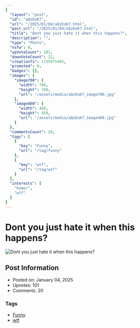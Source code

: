 ```yaml
---
{
  "layout": "post",
  "id": "aQzEoK7",
  "url": "/2025/01/04/aQzEoK7.html",
  "post_url": "/2025/01/04/aQzEoK7.html",
  "title": "Dont you just hate it when this happens?",
  "description": "",
  "type": "Photo",
  "nsfw": 0,
  "upVoteCount": 101,
  "downVoteCount": 22,
  "creationTs": 1735975405,
  "promoted": 0,
  "badges": [],
  "images": {
    "image700": {
      "width": 700,
      "height": 700,
      "url": "/assets/media/aQzEoK7_image700.jpg"
    },
    "image460": {
      "width": 460,
      "height": 459,
      "url": "/assets/media/aQzEoK7_image460.jpg"
    }
  },
  "commentsCount": 20,
  "tags": [
    {
      "key": "Funny",
      "url": "/tag/funny"
    },
    {
      "key": "wtf",
      "url": "/tag/wtf"
    }
  ],
  "interests": [
    "humor",
    "wtf"
  ]
}
---
```


# Dont you just hate it when this happens?

![Dont you just hate it when this happens?](/assets/media/aQzEoK7_image700.jpg)

## Post Information

- Posted on: January 04, 2025
- Upvotes: 101
- Comments: 20

### Tags

- [Funny](/tag/Funny)
- [wtf](/tag/wtf)
